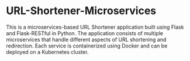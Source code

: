 # URL-Shortener-Microservices
This is a microservices-based URL Shortener application built using Flask and Flask-RESTful in Python. The application consists of multiple microservices that handle different aspects of URL shortening and redirection. Each service is containerized using Docker and can be deployed on a Kubernetes cluster.
